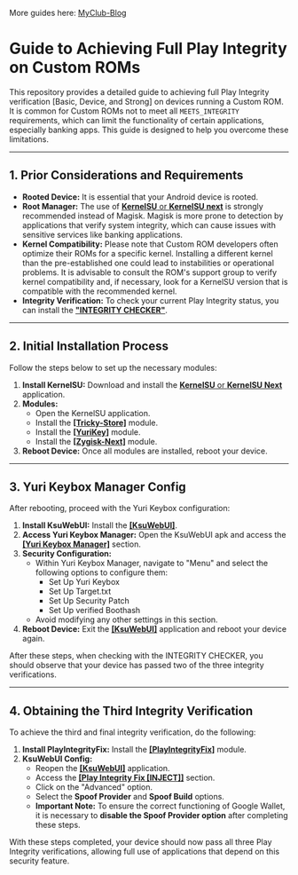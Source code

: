 More guides here: [MyClub-Blog](https://in-myclub.blogspot.com/)

# Guide to Achieving Full Play Integrity on Custom ROMs

This repository provides a detailed guide to achieving full Play Integrity verification [Basic, Device, and Strong] on devices running a Custom ROM. It is common for Custom ROMs not to meet all `MEETS_INTEGRITY` requirements, which can limit the functionality of certain applications, especially banking apps. This guide is designed to help you overcome these limitations.

---

## 1. Prior Considerations and Requirements

* **Rooted Device:** It is essential that your Android device is rooted.
* **Root Manager:** The use of [**KernelSU** or **KernelSU next**](https://github.com/xPhynz/Play-Integrity-for-Custom-ROMs-GUIDE/releases/tag/guide) is strongly recommended instead of Magisk. Magisk is more prone to detection by applications that verify system integrity, which can cause issues with sensitive services like banking applications.
* **Kernel Compatibility:** Please note that Custom ROM developers often optimize their ROMs for a specific kernel. Installing a different kernel than the pre-established one could lead to instabilities or operational problems. It is advisable to consult the ROM's support group to verify kernel compatibility and, if necessary, look for a KernelSU version that is compatible with the recommended kernel.
* **Integrity Verification:** To check your current Play Integrity status, you can install the [**"INTEGRITY CHECKER"**](https://play.google.com/store/apps/details?id=gr.nikolasspyr.integritycheck).

---

## 2. Initial Installation Process

Follow the steps below to set up the necessary modules:

1.  **Install KernelSU:** Download and install the [**KernelSU** or **KernelSU Next**](https://github.com/xPhynz/Play-Integrity-for-Custom-ROMs-GUIDE/releases/tag/guide) application.
2.  **Modules:**
    * Open the KernelSU application.
    * Install the [**[Tricky-Store]**](https://github.com/xPhynz/Play-Integrity-for-Custom-ROMs-GUIDE/releases/tag/guide) module.
    * Install the [**[YuriKey]**](https://github.com/xPhynz/Play-Integrity-for-Custom-ROMs-GUIDE/releases/tag/guide) module.
    * Install the [**[Zygisk-Next]**](https://github.com/xPhynz/Play-Integrity-for-Custom-ROMs-GUIDE/releases/tag/guide) module.
3.  **Reboot Device:** Once all modules are installed, reboot your device.

---

## 3. Yuri Keybox Manager Config

After rebooting, proceed with the Yuri Keybox configuration:

1.  **Install KsuWebUI:** Install the [**[KsuWebUI]**](https://github.com/xPhynz/Play-Integrity-for-Custom-ROMs-GUIDE/releases/tag/guide).
2.  **Access Yuri Keybox Manager:** Open the KsuWebUI apk and access the [**[Yuri Keybox Manager]**](https://github.com/xPhynz/Play-Integrity-for-Custom-ROMs-GUIDE/releases/tag/guide) section.
3.  **Security Configuration:**
    * Within Yuri Keybox Manager, navigate to "Menu" and select the following options to configure them:
        * Set Up Yuri Keybox
        * Set Up Target.txt
        * Set Up Security Patch
        * Set Up verified Boothash
    * Avoid modifying any other settings in this section.
4.  **Reboot Device:** Exit the [**[KsuWebUI]**](https://github.com/xPhynz/Play-Integrity-for-Custom-ROMs-GUIDE/releases/tag/guide) application and reboot your device again.

After these steps, when checking with the INTEGRITY CHECKER, you should observe that your device has passed two of the three integrity verifications.

---

## 4. Obtaining the Third Integrity Verification

To achieve the third and final integrity verification, do the following:

1.  **Install PlayIntegrityFix:** Install the [**[PlayIntegrityFix]**](https://github.com/xPhynz/Play-Integrity-for-Custom-ROMs-GUIDE/releases/tag/guide) module.
2.  **KsuWebUI Config:**
    * Reopen the [**[KsuWebUI]**](https://github.com/xPhynz/Play-Integrity-for-Custom-ROMs-GUIDE/releases/tag/guide) application.
    * Access the [**[Play Integrity Fix [INJECT]]**](https://github.com/xPhynz/Play-Integrity-for-Custom-ROMs-GUIDE/releases/tag/guide) section.
    * Click on the "Advanced" option.
    * Select the **Spoof Provider** and **Spoof Build** options.
    * **Important Note:** To ensure the correct functioning of Google Wallet, it is necessary to **disable the Spoof Provider option** after completing these steps.

With these steps completed, your device should now pass all three Play Integrity verifications, allowing full use of applications that depend on this security feature.
